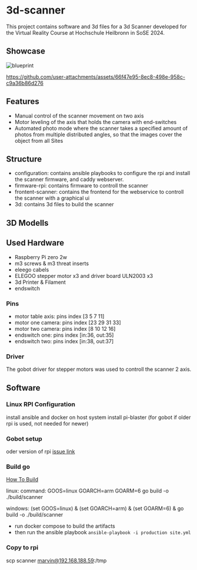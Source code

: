 # 3d-scanner
This project contains software and 3d files for a 3d Scanner developed for the Virtual Reality Course at Hochschule Heilbronn in SoSE 2024.
## Showcase

![blueprint](https://github.com/user-attachments/assets/81f2d787-ee72-472c-a32e-a927f29f6c98)

https://github.com/user-attachments/assets/66f47e95-8ec8-498e-958c-c9a36b86d276


## Features
- Manual control of the scanner movement on two axis
- Motor leveling of the axis that holds the camera with end-switches
- Automated photo mode where the scanner takes a specified amount of photos from multiple distributed angles, so that the images cover the object from all Sites
## Structure
- configuration: contains ansible playbooks to configure the rpi and install the scanner firmware, and caddy webserver.
- firmware-rpi: contains firmware to controll the scanner
- frontent-scanner: contains the frontend for the webservice to controll the scanner with a graphical ui
- 3d: contains 3d files to build the scanner
## 3D Modells
## Used Hardware
- Raspberry Pi zero 2w
- m3 screws & m3 threat inserts
- eleego cabels
- ELEGOO stepper motor x3 and driver board ULN2003 x3
- 3d Printer & Filament
- endswitch
### Pins
- motor table axis: pins           index [3 5 7 11]
- motor one camera: pins           index [23 29 31 33]
- motor two camera: pins           index [8 10 12 16]
- endswitch one: pins              index [in:36, out:35]
- endswitch two: pins              index [in:38, out:37]

### Driver
The gobot driver for stepper motors was used to controll the scanner 2 axis.

## Software
### Linux RPI Configuration

install ansible and docker on host system
install pi-blaster (for gobot if older rpi is used, not needed for newer) 

### Gobot setup
oder version of rpi
[issue link](https://github.com/hybridgroup/gobot/issues/691)
### Build go
[How To Build](https://www.digitalocean.com/community/tutorials/building-go-applications-for-different-operating-systems-and-architectures)

linux: 
command: GOOS=linux GOARCH=arm GOARM=6 go build -o ./build/scanner

windows:
(set GOOS=linux) & (set GOARCH=arm) & (set GOARM=6) & go build -o ./build/scanner


- run docker compose to build the artifacts
- then run the ansible playbook `ansible-playbook -i production site.yml`

### Copy to rpi
scp scanner marvin@192.168.188.59:/tmp
